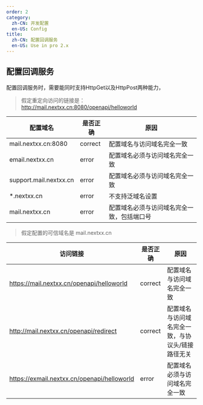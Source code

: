```yaml
---
order: 2
category:
  zh-CN: 开发配置
  en-US: Config
title: 
  zh-CN: 配置回调服务
  en-US: Use in pro 2.x
---
```


## 配置回调服务

配置回调服务时，需要能同时支持HttpGet以及HttpPost两种能力，


>假定重定向访问的链接是：
>http://mail.nextxx.cn:8080/openapi/helloworld

|配置域名 | 是否正确 | 原因| 
| -------- | -------- |-------------------------------------------- |
|mail.nextxx.cn:8080 | correct | 配置域名与访问域名完全一致|
|email.nextxx.cn | error | 配置域名必须与访问域名完全一致|
|support.mail.nextxx.cn | error | 配置域名必须与访问域名完全一致|
|*.nextxx.cn | error | 不支持泛域名设置|
|mail.nextxx.cn | error | 配置域名必须与访问域名完全一致，包括端口号|

>假定配置的可信域名是 
>mail.nextxx.cn

|访问链接 | 是否正确 | 原因 |
| -------- | -------- |-------------------------------------------- |
|https://mail.nextxx.cn/openapi/helloworld | correct | 配置域名与访问域名完全一致 |
|http://mail.nextxx.cn/openapi/redirect | correct | 配置域名与访问域名完全一致，与协议头/链接路径无关|
|https://exmail.nextxx.cn/openapi/helloworld | error | 配置域名必须与访问域名完全一致|